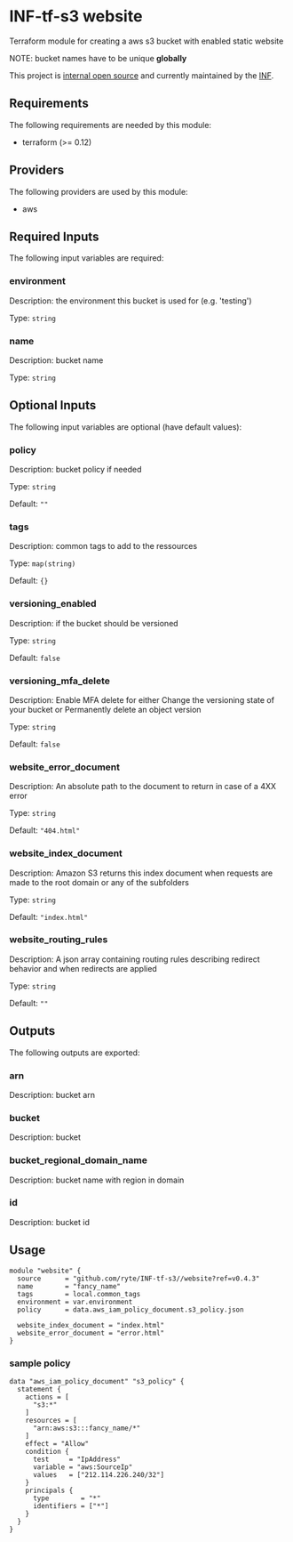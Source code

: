 # INF-tf-s3 website

Terraform module for creating a aws s3 bucket with enabled static website

NOTE: bucket names have to be unique __globally__

This project is [internal open source](https://en.wikipedia.org/wiki/Inner_source)
and currently maintained by the [INF](https://github.com/orgs/ryte/teams/inf).

<!-- BEGINNING OF PRE-COMMIT-TERRAFORM DOCS HOOK -->
## Requirements

The following requirements are needed by this module:

- terraform (>= 0.12)

## Providers

The following providers are used by this module:

- aws

## Required Inputs

The following input variables are required:

### environment

Description: the environment this bucket is used for (e.g. 'testing')

Type: `string`

### name

Description: bucket name

Type: `string`

## Optional Inputs

The following input variables are optional (have default values):

### policy

Description: bucket policy if needed

Type: `string`

Default: `""`

### tags

Description: common tags to add to the ressources

Type: `map(string)`

Default: `{}`

### versioning\_enabled

Description: if the bucket should be versioned

Type: `string`

Default: `false`

### versioning\_mfa\_delete

Description: Enable MFA delete for either Change the versioning state of your bucket or Permanently delete an object version

Type: `string`

Default: `false`

### website\_error\_document

Description: An absolute path to the document to return in case of a 4XX error

Type: `string`

Default: `"404.html"`

### website\_index\_document

Description: Amazon S3 returns this index document when requests are made to the root domain or any of the subfolders

Type: `string`

Default: `"index.html"`

### website\_routing\_rules

Description: A json array containing routing rules describing redirect behavior and when redirects are applied

Type: `string`

Default: `""`

## Outputs

The following outputs are exported:

### arn

Description: bucket arn

### bucket

Description: bucket

### bucket\_regional\_domain\_name

Description: bucket name with region in domain

### id

Description: bucket id

<!-- END OF PRE-COMMIT-TERRAFORM DOCS HOOK -->
## Usage

```hcl
module "website" {
  source      = "github.com/ryte/INF-tf-s3//website?ref=v0.4.3"
  name        = "fancy_name"
  tags        = local.common_tags
  environment = var.environment
  policy      = data.aws_iam_policy_document.s3_policy.json

  website_index_document = "index.html"
  website_error_document = "error.html"
}
```


### sample policy

```hcl
data "aws_iam_policy_document" "s3_policy" {
  statement {
    actions = [
      "s3:*"
    ]
    resources = [
      "arn:aws:s3:::fancy_name/*"
    ]
    effect = "Allow"
    condition {
      test     = "IpAddress"
      variable = "aws:SourceIp"
      values   = ["212.114.226.240/32"]
    }
    principals {
      type        = "*"
      identifiers = ["*"]
    }
  }
}
```
